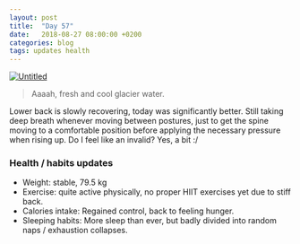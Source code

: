 ```yaml
---
layout: post
title:  "Day 57"
date:   2018-08-27 08:00:00 +0200
categories: blog
tags: updates health
---
```


<a data-flickr-embed="true"  href="https://www.flickr.com/photos/137491954@N07/43272969661/in/album-72157698793520715/" title="Untitled"><img src="https://farm2.staticflickr.com/1803/43272969661_7b0270481e_k.jpg" alt="Untitled"></a><script async src="//embedr.flickr.com/assets/client-code.js" charset="utf-8"></script>

> Aaaah, fresh and cool glacier water.

Lower back is slowly recovering, today was significantly better. Still taking deep breath whenever moving between postures, just to get the spine moving to a comfortable position before applying the necessary pressure when rising up. Do I feel like an invalid? Yes, a bit :/

### Health / habits updates
- Weight: stable, 79.5 kg
- Exercise: quite active physically, no proper HIIT exercises yet due to stiff back.
- Calories intake: Regained control, back to feeling hunger.
- Sleeping habits: More sleep than ever, but badly divided into random naps / exhaustion collapses.

